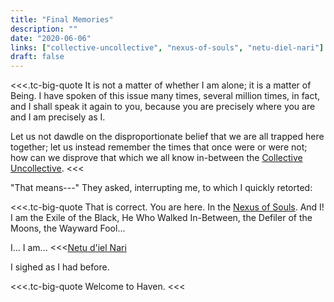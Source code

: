```yaml
---
title: "Final Memories"
description: ""
date: "2020-06-06"
links: ["collective-uncollective", "nexus-of-souls", "netu-diel-nari"]
draft: false
---
```


<<<.tc-big-quote
It is not a matter of whether I am alone; it is a matter of Being.  I have spoken of this issue many times, several million times, in fact, and I shall speak it again to you, because you are precisely where you are and I am precisely as I.

Let us not dawdle on the disproportionate belief that we are all trapped here together; let us instead remember the times that once were or were not; how can we disprove that which we all know in-between the [Collective Uncollective](/notes/collective-uncollective/).
<<<

"That means---"  They asked, interrupting  me, to which I quickly retorted:

<<<.tc-big-quote
That is correct.  You are here.  In the [Nexus of Souls](/notes/nexus-of-souls/).  And I!  I am the Exile of the Black, He Who Walked In-Between, the Defiler of the Moons, the Wayward Fool...  

I...  I am...
<<<[Netu d'iel Nari](/notes/netu-diel-nari/)

I sighed as I had before.

<<<.tc-big-quote
Welcome to Haven.
<<<
